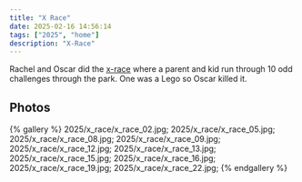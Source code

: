 ```yaml
---
title: "X Race"
date: 2025-02-16 14:56:14
tags: ["2025", "home"]
description: "X-Race"
---
```


Rachel and Oscar did the [x-race](https://www.xrace.co.nz/pages/blenheim) where a parent and kid run through 10 odd challenges through the park. One was a Lego so Oscar killed it. 

## Photos

{% gallery %}
2025/x_race/x_race_02.jpg;
2025/x_race/x_race_05.jpg;
2025/x_race/x_race_08.jpg;
2025/x_race/x_race_09.jpg;
2025/x_race/x_race_12.jpg;
2025/x_race/x_race_13.jpg;
2025/x_race/x_race_15.jpg;
2025/x_race/x_race_16.jpg;
2025/x_race/x_race_19.jpg;
2025/x_race/x_race_22.jpg;
{% endgallery %}
